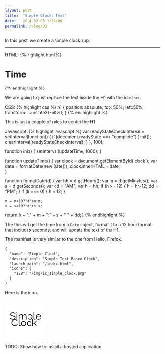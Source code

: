 ```yaml
---
layout: post
title:  "Simple Clock: Text"
date:   2014-02-03 1:26:00
permalink: /blog/03
---
```


In this post, we create a simple clock app.

---
HTML:
{% highlight html %}
<!DOCTYPE html>
<html>
<head>
<title>Welcome to JS Bin</title>
</head>
<body>
  <h1 id="clock"> Time </h1>
</body>
</html>
{% endhighlight %}

We are going to just replace the text inside the H1 with the id `clock`.

CSS:
{% highlight css %}
h1 {
  position: absolute;
  top: 50%;
  left:50%;
  transform: translateX(-50%);
}
{% endhighlight %}

This is just a couple of rules to center the H1

Javascript:
{% highlight javascript %}
var readyStateCheckInterval = setInterval(function() {
    if (document.readyState === "complete") {
        init();
        clearInterval(readyStateCheckInterval);
    }
}, 100);


function init() {
  setInterval(updateTime, 1000);
}

function updateTime() {
  var clock = document.getElementById('clock');
  var date = formatDate(new Date());
  clock.innerHTML = date;  
}

function formatDate(d) {
  var hh = d.getHours();
  var m = d.getMinutes();
  var s = d.getSeconds();
  var dd = "AM";
  var h = hh;
  if (h >= 12) {
    h = hh-12;
    dd = "PM";
  }
    if (h === 0) {
        h = 12;
    }
  
    m = m<10?"0"+m:m;
    s = s<10?"0"+s:s;
  
  return h + ":" + m + ":" + s + " " + dd;
}
{% endhighlight %}

The this will get the time from a `Date` object, format it to a 12 hour format that includes seconds, and will update the text of the H1.

The manifest is very similar to the one from Hello, Firefox.


	{
	  "name": "Simple Clock",
	  "description": "Simple Text Based Clock",
	  "launch_path": "/index.html",
	  "icons": {
		"128": "/img/ic_simple_clock.png"
	  }
	}


Here is the icon.

![Simple Clock Icon](/demos/02/img/ic_simple_clock.png) 


TODO: Show how to install a hosted application

